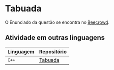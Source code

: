 
# Tabuada

O Enunciado da questão se encontra no [Beecrowd](https://www.beecrowd.com.br/judge/pt/problems/view/1078).


## Atividade em outras linguagens


| Linguagem   | Repositório                           |
| :---------- | :---------------------------------- |
| `C++` | [Tabuada](./C++/) |


